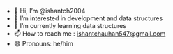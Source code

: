 - 👋 Hi, I’m @ishantch2004
- 👀 I’m interested in development and data structures
- 🌱 I’m currently learning data structures
- 📫 How to reach me : ishantchauhan547@gmail.com
- 😄 Pronouns: he/him


<!---
ishantch2004/ishantch2004 is a ✨ special ✨ repository because its `README.md` (this file) appears on your GitHub profile.
You can click the Preview link to take a look at your changes.
--->
